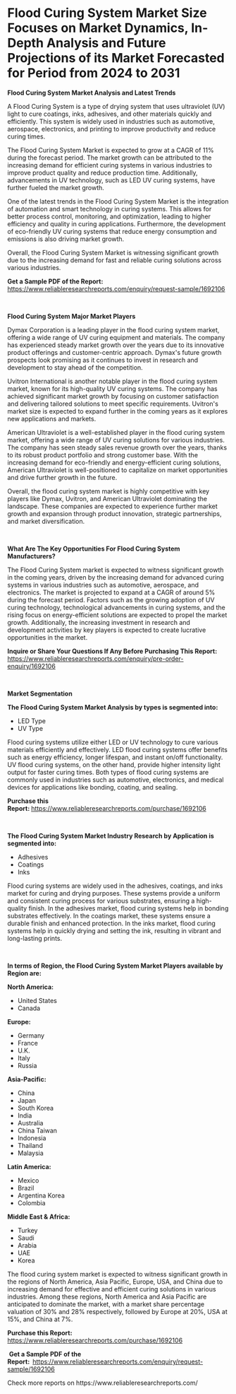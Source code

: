 <p><h1>Flood Curing System Market Size Focuses on Market Dynamics, In-Depth Analysis and Future Projections of its Market Forecasted for Period from 2024 to 2031</h1></p><p><strong>Flood Curing System Market Analysis and Latest Trends</strong></p>
<p><p>A Flood Curing System is a type of drying system that uses ultraviolet (UV) light to cure coatings, inks, adhesives, and other materials quickly and efficiently. This system is widely used in industries such as automotive, aerospace, electronics, and printing to improve productivity and reduce curing times.</p><p>The Flood Curing System Market is expected to grow at a CAGR of 11% during the forecast period. The market growth can be attributed to the increasing demand for efficient curing systems in various industries to improve product quality and reduce production time. Additionally, advancements in UV technology, such as LED UV curing systems, have further fueled the market growth.</p><p>One of the latest trends in the Flood Curing System Market is the integration of automation and smart technology in curing systems. This allows for better process control, monitoring, and optimization, leading to higher efficiency and quality in curing applications. Furthermore, the development of eco-friendly UV curing systems that reduce energy consumption and emissions is also driving market growth.</p><p>Overall, the Flood Curing System Market is witnessing significant growth due to the increasing demand for fast and reliable curing solutions across various industries.</p></p>
<p><strong>Get a Sample PDF of the Report:&nbsp;</strong> <a href="https://www.reliableresearchreports.com/enquiry/request-sample/1692106">https://www.reliableresearchreports.com/enquiry/request-sample/1692106</a></p>
<p>&nbsp;</p>
<p><strong>Flood Curing System Major Market Players</strong></p>
<p><p>Dymax Corporation is a leading player in the flood curing system market, offering a wide range of UV curing equipment and materials. The company has experienced steady market growth over the years due to its innovative product offerings and customer-centric approach. Dymax's future growth prospects look promising as it continues to invest in research and development to stay ahead of the competition.</p><p>Uvitron International is another notable player in the flood curing system market, known for its high-quality UV curing systems. The company has achieved significant market growth by focusing on customer satisfaction and delivering tailored solutions to meet specific requirements. Uvitron's market size is expected to expand further in the coming years as it explores new applications and markets.</p><p>American Ultraviolet is a well-established player in the flood curing system market, offering a wide range of UV curing solutions for various industries. The company has seen steady sales revenue growth over the years, thanks to its robust product portfolio and strong customer base. With the increasing demand for eco-friendly and energy-efficient curing solutions, American Ultraviolet is well-positioned to capitalize on market opportunities and drive further growth in the future.</p><p>Overall, the flood curing system market is highly competitive with key players like Dymax, Uvitron, and American Ultraviolet dominating the landscape. These companies are expected to experience further market growth and expansion through product innovation, strategic partnerships, and market diversification.</p></p>
<p>&nbsp;</p>
<p><strong>What Are The Key Opportunities For Flood Curing System Manufacturers?</strong></p>
<p><p>The Flood Curing System market is expected to witness significant growth in the coming years, driven by the increasing demand for advanced curing systems in various industries such as automotive, aerospace, and electronics. The market is projected to expand at a CAGR of around 5% during the forecast period. Factors such as the growing adoption of UV curing technology, technological advancements in curing systems, and the rising focus on energy-efficient solutions are expected to propel the market growth. Additionally, the increasing investment in research and development activities by key players is expected to create lucrative opportunities in the market.</p></p>
<p><strong>Inquire or Share Your Questions If Any Before Purchasing This Report:</strong> <a href="https://www.reliableresearchreports.com/enquiry/pre-order-enquiry/1692106">https://www.reliableresearchreports.com/enquiry/pre-order-enquiry/1692106</a></p>
<p>&nbsp;</p>
<p><strong>Market Segmentation</strong></p>
<p><strong>The Flood Curing System Market Analysis by types is segmented into:</strong></p>
<p><ul><li>LED Type</li><li>UV Type</li></ul></p>
<p><p>Flood curing systems utilize either LED or UV technology to cure various materials efficiently and effectively. LED flood curing systems offer benefits such as energy efficiency, longer lifespan, and instant on/off functionality. UV flood curing systems, on the other hand, provide higher intensity light output for faster curing times. Both types of flood curing systems are commonly used in industries such as automotive, electronics, and medical devices for applications like bonding, coating, and sealing.</p></p>
<p><strong>Purchase this Report:&nbsp;</strong><a href="https://www.reliableresearchreports.com/purchase/1692106">https://www.reliableresearchreports.com/purchase/1692106</a></p>
<p>&nbsp;</p>
<p><strong>The Flood Curing System Market Industry Research by Application is segmented into:</strong></p>
<p><ul><li>Adhesives</li><li>Coatings</li><li>Inks</li></ul></p>
<p><p>Flood curing systems are widely used in the adhesives, coatings, and inks market for curing and drying purposes. These systems provide a uniform and consistent curing process for various substrates, ensuring a high-quality finish. In the adhesives market, flood curing systems help in bonding substrates effectively. In the coatings market, these systems ensure a durable finish and enhanced protection. In the inks market, flood curing systems help in quickly drying and setting the ink, resulting in vibrant and long-lasting prints.</p></p>
<p>&nbsp;</p>
<p><strong>In terms of Region, the Flood Curing System Market Players available by Region are:</strong></p>
<p>
    <p> <strong> North America: </strong>
        <ul>
            <li>United States</li>
            <li>Canada</li>
        </ul>
        </p> 
    <p> <strong> Europe: </strong>
        <ul>
            <li>Germany</li>
            <li>France</li>
            <li>U.K.</li>
            <li>Italy</li>
            <li>Russia</li>
        </ul>
        </p> 
    <p> <strong> Asia-Pacific: </strong>
        <ul>
            <li>China</li>
            <li>Japan</li>
            <li>South Korea</li>
            <li>India</li>
            <li>Australia</li>
            <li>China Taiwan</li>
            <li>Indonesia</li>
            <li>Thailand</li>
            <li>Malaysia</li>
        </ul>
        </p> 
    <p> <strong> Latin America: </strong>
        <ul>
            <li>Mexico</li>
            <li>Brazil</li>
            <li>Argentina Korea</li>
            <li>Colombia</li>
        </ul>
        </p> 
    <p> <strong> Middle East & Africa: </strong>
        <ul>
            <li>Turkey</li>
            <li>Saudi</li>
            <li>Arabia</li>
            <li>UAE</li>
            <li>Korea</li>
        </ul>
    </p>
    </p>
<p><p>The flood curing system market is expected to witness significant growth in the regions of North America, Asia Pacific, Europe, USA, and China due to increasing demand for effective and efficient curing solutions in various industries. Among these regions, North America and Asia Pacific are anticipated to dominate the market, with a market share percentage valuation of 30% and 28% respectively, followed by Europe at 20%, USA at 15%, and China at 7%.</p></p>
<p><strong>Purchase this Report: </strong><a href="https://www.reliableresearchreports.com/purchase/1692106">https://www.reliableresearchreports.com/purchase/1692106</a></p>
<p>&nbsp;<strong>Get a Sample PDF of the Report:&nbsp;&nbsp;</strong><a href="https://www.reliableresearchreports.com/enquiry/request-sample/1692106">https://www.reliableresearchreports.com/enquiry/request-sample/1692106</a></p>
<p><strong></strong></p>
<p>Check more reports on https://www.reliableresearchreports.com/</p>